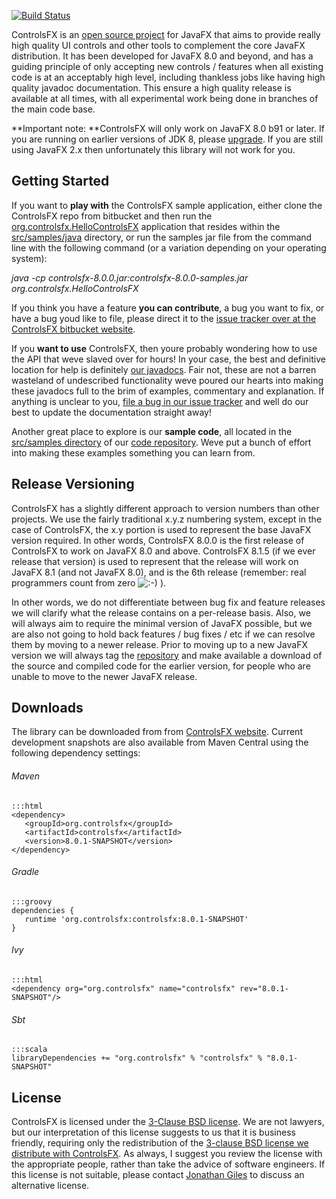 [![Build Status](https://drone.io/bitbucket.org/JonathanGiles/controlsfx/status.png)](https://drone.io/bitbucket.org/JonathanGiles/controlsfx/latest)

ControlsFX is an [open source project][1] for JavaFX that aims to provide really high quality UI controls and other tools to complement the core JavaFX distribution. It has been developed for JavaFX 8.0 and beyond, and has a guiding principle of only accepting new controls / features when all existing code is at an acceptably high level, including thankless jobs like having high quality javadoc documentation. This ensure a high quality release is available at all times, with all experimental work being done in branches of the main code base.


**Important note: **ControlsFX will only work on JavaFX 8.0 b91 or later. If you are running on earlier versions of JDK 8, please [upgrade][8]. If you are still using JavaFX 2.x then unfortunately this library will not work for you.

## Getting Started

If you want to **play with** the ControlsFX sample application, either clone the ControlsFX repo from bitbucket and then run the [org.controlsfx.HelloControlsFX][10] application that resides within the [src/samples/java][11] directory, or run the samples jar file from the command line with the following command (or a variation depending on your operating system):

*java -cp controlsfx-8.0.0.jar:controlsfx-8.0.0-samples.jar org.controlsfx.HelloControlsFX*


If you think you have a feature **you can contribute**, a bug you want to fix, or have a bug youd like to file, please direct it to the [issue tracker over at the ControlsFX bitbucket website][12].

If you **want to use** ControlsFX, then youre probably wondering how to use the API that weve slaved over for hours! In your case, the best and definitive location for help is definitely [our javadocs][13]. Fair not, these are not a barren wasteland of undescribed functionality weve poured our hearts into making these javadocs full to the brim of examples, commentary and explanation. If anything is unclear to you, [file a bug in our issue tracker][12] and well do our best to update the documentation straight away!

Another great place to explore is our **sample code**, all located in the [src/samples directory][14] of our [code repository][15]. Weve put a bunch of effort into making these examples something you can learn from.

## Release Versioning

ControlsFX has a slightly different approach to version numbers than other projects. We use the fairly traditional x.y.z numbering system, except in the case of ControlsFX, the x.y portion is used to represent the base JavaFX version required. In other words, ControlsFX 8.0.0 is the first release of ControlsFX to work on JavaFX 8.0 and above. ControlsFX 8.1.5 (if we ever release that version) is used to represent that the release will work on JavaFX 8.1 (and not JavaFX 8.0), and is the 6th release (remember: real programmers count from zero ![:-\)][16] ).

In other words, we do not differentiate between bug fix and feature releases we will clarify what the release contains on a per-release basis. Also, we will always aim to require the minimal version of JavaFX possible, but we are also not going to hold back features / bug fixes / etc if we can resolve them by moving to a newer release. Prior to moving up to a new JavaFX version we will always tag the [repository][17] and make available a download of the source and compiled code for the earlier version, for people who are unable to move to the newer JavaFX release.

## Downloads 

The library can be downloaded from from [ControlsFX website][21]. 
Current development snapshots are also available from Maven Central using the following dependency settings:

###### Maven
    :::html
    <dependency>
       <groupId>org.controlsfx</groupId>
       <artifactId>controlsfx</artifactId>
       <version>8.0.1-SNAPSHOT</version>
    </dependency>

###### Gradle
    :::groovy
    dependencies {
       runtime 'org.controlsfx:controlsfx:8.0.1-SNAPSHOT'
    }
    
###### Ivy
    :::html 
    <dependency org="org.controlsfx" name="controlsfx" rev="8.0.1-SNAPSHOT"/>
    
###### Sbt
    :::scala 
    libraryDependencies += "org.controlsfx" % "controlsfx" % "8.0.1-SNAPSHOT"   

## License

ControlsFX is licensed under the [3-Clause BSD license][18]. We are not lawyers, but our interpretation of this license suggests to us that it is business friendly, requiring only the redistribution of the [3-clause BSD license we distribute with ControlsFX][19]. As always, I suggest you review the license with the appropriate people, rather than take the advice of software engineers. If this license is not suitable, please contact [Jonathan Giles][20] to discuss an alternative license.


   [1]: https://bitbucket.org/JonathanGiles/controlsfx
   [2]: http://cache.fxexperience.com/wp-content/uploads/2013/04/buttonBar.png
   [3]: http://cache.fxexperience.com/wp-content/uploads/2013/04/dialogs.png
   [4]: http://cache.fxexperience.com/wp-content/uploads/2013/04/gridView.png
   [5]: http://cache.fxexperience.com/wp-content/uploads/2013/04/rangeSlider.png
   [6]: http://cache.fxexperience.com/wp-content/uploads/2013/04/rating.png
   [7]: http://cache.fxexperience.com/wp-content/uploads/2013/04/segmentedButton.png
   [8]: http://jdk8.java.net/download.html
   [9]: http://fxexperience.com/downloads/controlsfx-8.0.0-developer-preview-1.zip
   [10]: https://bitbucket.org/JonathanGiles/controlsfx/src/ba2f89a26ff4b87ae04f80135c47d204d82efdee/src/samples/java/org/controlsfx/HelloControlsFX.java?at=default
   [11]: https://bitbucket.org/JonathanGiles/controlsfx/src/ba2f89a26ff4/src/samples/java?at=default
   [12]: https://bitbucket.org/JonathanGiles/controlsfx/issues
   [13]: http://www.jonathangiles.net/javafx/controlsfx/javadoc/
   [14]: https://bitbucket.org/JonathanGiles/controlsfx/src/ba2f89a26ff4b87ae04f80135c47d204d82efdee/src/samples/java/org/controlsfx?at=default
   [15]: https://bitbucket.org/JonathanGiles/controlsfx/src/ba2f89a26ff4?at=default
   [16]: http://cache.fxexperience.com/wp-includes/images/smilies/icon_smile.gif
   [17]: https://bitbucket.org/JonathanGiles/controlsfx (Announcing Scenic View 8.0.0 Developer Preview 3)
   [18]: http://opensource.org/licenses/BSD-3-Clause
   [19]: https://bitbucket.org/JonathanGiles/controlsfx/src/e01d9073145a352db1562baf6ea7297d5c37d6a1/license.txt?at=default
   [20]: mailto:jonathan%40jonathangiles.net
   [21]: http://fxexperience.com/downloads/controlsfx-8.0.0.zip